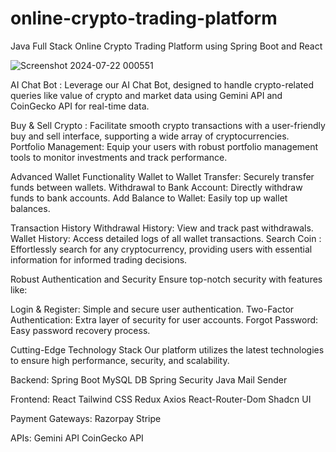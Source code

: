 # online-crypto-trading-platform
Java Full Stack Online Crypto Trading Platform using Spring Boot and React

![Screenshot 2024-07-22 000551](https://github.com/user-attachments/assets/086a903a-4586-4aca-b5e2-f475ac36caa9)

AI Chat Bot : Leverage our AI Chat Bot, designed to handle crypto-related queries like value of crypto and market data using Gemini API and CoinGecko API for real-time data.

Buy & Sell Crypto : Facilitate smooth crypto transactions with a user-friendly buy and sell interface, supporting a wide array of cryptocurrencies.
Portfolio Management: Equip your users with robust portfolio management tools to monitor investments and track performance.

Advanced Wallet Functionality
Wallet to Wallet Transfer: Securely transfer funds between wallets.
Withdrawal to Bank Account: Directly withdraw funds to bank accounts.
Add Balance to Wallet: Easily top up wallet balances.

Transaction History
Withdrawal History: View and track past withdrawals.
Wallet History: Access detailed logs of all wallet transactions.
Search Coin : Effortlessly search for any cryptocurrency, providing users with essential information for informed trading decisions.

Robust Authentication and Security
Ensure top-notch security with features like:

Login & Register: Simple and secure user authentication.
Two-Factor Authentication: Extra layer of security for user accounts.
Forgot Password: Easy password recovery process.

Cutting-Edge Technology Stack
Our platform utilizes the latest technologies to ensure high performance, security, and scalability.

Backend:
Spring Boot
MySQL DB
Spring Security
Java Mail Sender

Frontend:
React
Tailwind CSS
Redux
Axios
React-Router-Dom
Shadcn UI

Payment Gateways:
Razorpay
Stripe

APIs:
Gemini API
CoinGecko API
